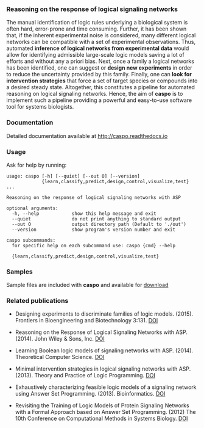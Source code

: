 ### Reasoning on the response of logical signaling networks

The manual identification of logic rules underlying a biological system is
often hard, error-prone and time consuming. 
Further, it has been shown that, if the inherent experimental noise is considered, many different logical networks
can be compatible with a set of experimental observations. 
Thus, automated **inference of logical networks from experimental data** would allow for
identifying admissible large-scale logic models saving a lot of efforts and without any a priori bias. 
Next, once a family a logical networks has been identified, one can suggest or **design new experiments** in order to reduce the uncertainty provided by this family.
Finally, one can **look for intervention strategies** that force a set of target species or compounds into a desired steady state.
Altogether, this constitutes a pipeline for automated reasoning on logical signaling networks. 
Hence, the aim of **caspo** is to implement such a pipeline providing a powerful and easy-to-use software tool for systems biologists.

### Documentation
Detailed documentation available at http://caspo.readthedocs.io

### Usage
Ask for help by running:

```
usage: caspo [-h] [--quiet] [--out O] [--version]
             {learn,classify,predict,design,control,visualize,test} ...

Reasoning on the response of logical signaling networks with ASP

optional arguments:
  -h, --help            show this help message and exit
  --quiet               do not print anything to standard output
  --out O               output directory path (Default to './out')
  --version             show program's version number and exit

caspo subcommands:
  for specific help on each subcommand use: caspo {cmd} --help

  {learn,classify,predict,design,control,visualize,test}
```

### Samples

Sample files are included with **caspo** and available for [download](http://bioasp.github.io/caspo/data.zip)

### Related publications
*  Designing experiments to discriminate families of logic models. (2015). Frontiers in Bioengineering and Biotechnology 3:131. [DOI](http://dx.doi.org/10.3389/fbioe.2015.00131)

* Reasoning on the Response of Logical Signaling Networks with ASP. (2014). John Wiley & Sons, Inc. [DOI](http://dx.doi.org/10.1002/9781119005223.ch2)

* Learning Boolean logic models of signaling networks with ASP. (2014). Theoretical Computer Science. [DOI](http://dx.doi.org/10.1016/j.tcs.2014.06.022)

* Minimal intervention strategies in logical signaling networks with ASP. (2013). Theory and Practice of Logic Programming. [DOI](http://dx.doi.org/10.1017/S1471068413000422)

* Exhaustively characterizing feasible logic models of a signaling network using Answer Set Programming. (2013). Bioinformatics. [DOI](http://dx.doi.org/10.1093/bioinformatics/btt393)

* Revisiting the Training of Logic Models of Protein Signaling Networks with a Formal Approach based on Answer Set Programming. (2012) The 10th Conference on Computational Methods in Systems Biology. [DOI](http://dx.doi.org/10.1007/978-3-642-33636-2_20)

